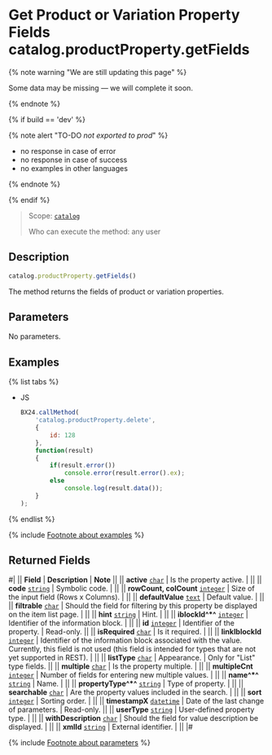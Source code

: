 # Get Product or Variation Property Fields catalog.productProperty.getFields

{% note warning "We are still updating this page" %}

Some data may be missing — we will complete it soon.

{% endnote %}

{% if build == 'dev' %}

{% note alert "TO-DO _not exported to prod_" %}

- no response in case of error
- no response in case of success
- no examples in other languages
  
{% endnote %}

{% endif %}

> Scope: [`catalog`](../../scopes/permissions.md)
>
> Who can execute the method: any user

## Description

```js
catalog.productProperty.getFields()
```

The method returns the fields of product or variation properties.

## Parameters

No parameters.

## Examples

{% list tabs %}

- JS

    ```js
    BX24.callMethod(
        'catalog.productProperty.delete',
        {
            id: 128
        },
        function(result)
        {
            if(result.error())
                console.error(result.error().ex);
            else
                console.log(result.data());
        }
    );
    ```

{% endlist %}

{% include [Footnote about examples](../../../_includes/examples.md) %}

## Returned Fields

#|
|| **Field** | **Description** | **Note** ||
|| **active** 
[`char`](../../data-types.md) | Is the property active. | ||
|| **code** 
[`string`](../../data-types.md) | Symbolic code. | ||
|| **rowCount, colCount**
[`integer`](../../data-types.md) | Size of the input field (Rows x Columns). | ||
|| **defaultValue** 
[`text`](../../data-types.md) | Default value. | ||
|| **filtrable** 
[`char`](../../data-types.md) | Should the field for filtering by this property be displayed on the item list page. | ||
|| **hint** 
[`string`](../../data-types.md) | Hint. | ||
|| **iblockId^*^** 
[`integer`](../../data-types.md) | Identifier of the information block. | ||
|| **id** 
[`integer`](../../data-types.md) | Identifier of the property. | Read-only. ||
|| **isRequired** 
[`char`](../../data-types.md) | Is it required. | ||
|| **linkIblockId** 
[`integer`](../../data-types.md) | Identifier of the information block associated with the value. Currently, this field is not used (this field is intended for types that are not yet supported in REST). | ||
|| **listType**
[`char`](../../data-types.md) | Appearance. | Only for "List" type fields. ||
|| **multiple** 
[`char`](../../data-types.md) | Is the property multiple. | ||
|| **multipleCnt** 
[`integer`](../../data-types.md) | Number of fields for entering new multiple values. | ||
|| **name^*^** 
[`string`](../../data-types.md) | Name. | ||
|| **propertyType^*^** 
[`string`](../../data-types.md) | Type of property. |  ||
|| **searchable** 
[`char`](../../data-types.md) | Are the property values included in the search. | ||
|| **sort** 
[`integer`](../../data-types.md) | Sorting order. | ||
|| **timestampX** 
[`datetime`](../../data-types.md) | Date of the last change of parameters. | Read-only. ||
|| **userType** 
[`string`](../../data-types.md) | User-defined property type. | ||
|| **withDescription** 
[`char`](../../data-types.md) | Should the field for value description be displayed. | ||
|| **xmlId** 
[`string`](../../data-types.md) | External identifier. | ||
|#

{% include [Footnote about parameters](../../../_includes/required.md) %}